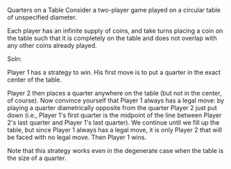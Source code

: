 Quarters on a Table
Consider a two-player game played on a circular table of unspecified diameter.

Each player has an infinite supply of coins, and take turns placing a coin on the table such that it is completely on the table and does not overlap with any other coins already played.

Soln:

Player 1 has a strategy to win. His first move is to put a quarter in the exact center of the table.

Player 2 then places a quarter anywhere on the table (but not in the center, of course). Now convince yourself that Player 1 always has a legal move: by playing a quarter diametrically opposite from the quarter Player 2 just put down (i.e., Player 1's first quarter is the midpoint of the line between Player 2's last quarter and Player 1's last quarter). We continue until we fill up the table, but since Player 1 always has a legal move, it is only Player 2 that will be faced with no legal move. Then Player 1 wins.

Note that this strategy works even in the degenerate case when the table is the size of a quarter.
